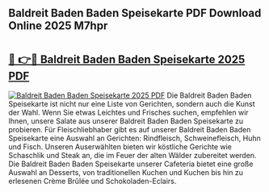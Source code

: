 ## Baldreit Baden Baden Speisekarte PDF Download Online 2025 M7hpr

# <h2><a href="http://gc77qa.nevu.top/?p=Baldreit+Baden+Baden+Speisekarte">🔗 👉🔴 Baldreit Baden Baden Speisekarte 2025 PDF</a></h2>

[![Baldreit Baden Baden Speisekarte 2025 PDF](https://i.imgur.com/dBaPXMq.png)](http://gc77qa.nevu.top/?p=Baldreit+Baden+Baden+Speisekarte)
Die Baldreit Baden Baden Speisekarte ist nicht nur eine Liste von Gerichten, sondern auch die Kunst der Wahl. Wenn Sie etwas Leichtes und Frisches suchen, empfehlen wir Ihnen, unsere Salate aus unserer Baldreit Baden Baden Speisekarte zu probieren. Für Fleischliebhaber gibt es auf unserer Baldreit Baden Baden Speisekarte eine Auswahl an Gerichten: Rindfleisch, Schweinefleisch, Huhn und Fisch. Unseren Auserwählten bieten wir köstliche Gerichte wie Schaschlik und Steak an, die im Feuer der alten Wälder zubereitet werden. Die Baldreit Baden Baden Speisekarte unserer Cafeteria bietet eine große Auswahl an Desserts, von traditionellen Kuchen und Kuchen bis hin zu erlesenen Crème Brûlée und Schokoladen-Eclairs.
